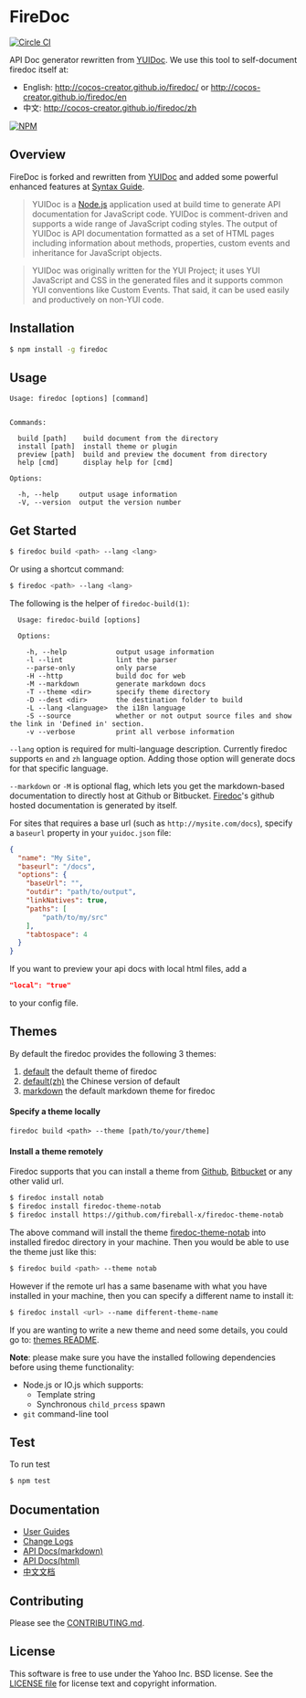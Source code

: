 # FireDoc 

[![Circle CI](https://circleci.com/gh/cocos-creator/firedoc/tree/master.svg?style=shield)](https://circleci.com/gh/cocos-creator/firedoc/tree/master)

API Doc generator rewritten from [YUIDoc](https://github.com/yui/yuidoc). We use this tool to self-document firedoc itself at:

- English: http://cocos-creator.github.io/firedoc/ or http://cocos-creator.github.io/firedoc/en
- 中文: http://cocos-creator.github.io/firedoc/zh

[![NPM](https://nodei.co/npm/firedoc.png?stars&downloads)](https://nodei.co/npm/firedoc/)


Overview
--------

FireDoc is forked and rewritten from [YUIDoc](https://github.com/yui/yuidoc) and added some powerful enhanced features at [Syntax Guide](GUIDE.md).

> YUIDoc is a [Node.js](http://nodejs.org/) application used at build time to
> generate API documentation for JavaScript code. YUIDoc is comment-driven and supports a wide
> range of JavaScript coding styles. The output of YUIDoc is API documentation formatted as a
> set of HTML pages including information about methods, properties, custom events and
> inheritance for JavaScript objects.

> YUIDoc was originally written for the YUI Project; it uses YUI JavaScript and CSS in the
> generated files and it supports common YUI conventions like Custom Events. That said,
> it can be used easily and productively on non-YUI code.

Installation
------------

```sh
$ npm install -g firedoc
```

Usage
-------

```
Usage: firedoc [options] [command]


Commands:

  build [path]    build document from the directory
  install [path]  install theme or plugin
  preview [path]  build and preview the document from directory
  help [cmd]      display help for [cmd]

Options:

  -h, --help     output usage information
  -V, --version  output the version number

```

Get Started
-----------

```sh
$ firedoc build <path> --lang <lang>
```

Or using a shortcut command:

```sh
$ firedoc <path> --lang <lang>
```

The following is the helper of `firedoc-build(1)`:

```
  Usage: firedoc-build [options]

  Options:

    -h, --help            output usage information
    -l --lint             lint the parser
    --parse-only          only parse
    -H --http             build doc for web
    -M --markdown         generate markdown docs
    -T --theme <dir>      specify theme directory
    -D --dest <dir>       the destination folder to build
    -L --lang <language>  the i18n language
    -S --source           whether or not output source files and show the link in 'Defined in' section.
    -v --verbose          print all verbose information
```

`--lang` option is required for multi-language description. Currently firedoc supports `en` and `zh` language option. Adding those option will generate docs for that specific language.


`--markdown` or `-M` is optional flag, which lets you get the markdown-based documentation to
directly host at Github or Bitbucket. [Firedoc](https://github.com/fireball-x/firedoc)'s github
hosted documentation is generated by itself.

For sites that requires a base url (such as `http://mysite.com/docs`), specify a `baseurl` property in your `yuidoc.json` file:

```json
{
  "name": "My Site",
  "baseurl": "/docs",
  "options": {
    "baseUrl": "",
    "outdir": "path/to/output",
    "linkNatives": true,
    "paths": [
        "path/to/my/src"
    ],
    "tabtospace": 4
  }
}
```

If you want to preview your api docs with local html files, add a
```json
"local": "true"
```

to your config file.

Themes
------------

By default the firedoc provides the following 3 themes:

1. [default](https://github.com/fireball-x/firedoc/tree/master/themes/default) the default theme of firedoc
2. [default(zh)](https://github.com/fireball-x/firedoc/tree/master/themes/default_zh) the Chinese version of default
3. [markdown](https://github.com/fireball-x/firedoc/tree/master/themes/markdown) the default markdown theme for firedoc

#### Specify a theme locally

```
firedoc build <path> --theme [path/to/your/theme]
```

#### Install a theme remotely

Firedoc supports that you can install a theme from [Github](https://github.com), [Bitbucket](https://bitbucket.org) or any other valid url.

```sh
$ firedoc install notab
$ firedoc install firedoc-theme-notab
$ firedoc install https://github.com/fireball-x/firedoc-theme-notab
```

The above command will install the theme [firedoc-theme-notab](https://github.com/fireball-x/firedoc-theme-notab) into installed firedoc directory in your machine. Then you would be able to use the theme just like this:

```sh
$ firedoc build <path> --theme notab
```

However if the remote url has a same basename with what you have installed in your machine, then you can specify a different name to install it:

```sh
$ firedoc install <url> --name different-theme-name
```

If you are wanting to write a new theme and need some details, you could go to: [themes README](themes).

**Note**: please make sure you have the installed following dependencies before using theme functionality:

- Node.js or IO.js which supports:
  + Template string
  + Synchronous `child_prcess` spawn
- `git` command-line tool

Test
-------------

To run test

```sh
$ npm test
```

Documentation
-------------

* [User Guides](GUIDE.md)
* [Change Logs](https://github.com/fireball-x/firedoc/releases)
* [API Docs(markdown)](docs)
* [API Docs(html)](http://fireball-x.github.io/firedoc/)
* [中文文档](http://fireball-x.github.io/firedoc/zh/)

Contributing
------------

Please see the [CONTRIBUTING.md](CONTRIBUTING.md).

License
-------

This software is free to use under the Yahoo Inc. BSD license. See the [LICENSE file](LICENSE) for license text and copyright information.
